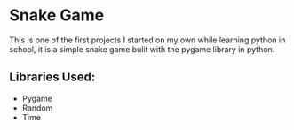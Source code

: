 # Snake Game

This is one of the first projects I started on my own while learning python in school, it is a simple snake game bulit with the pygame library in python. 

## Libraries Used:

 - Pygame
 - Random
 - Time